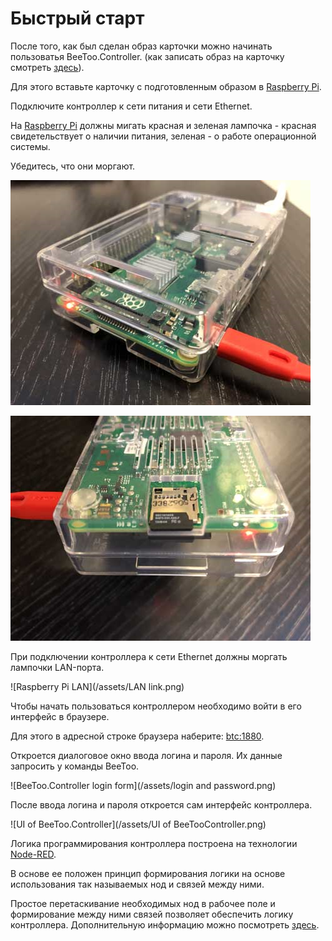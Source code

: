 # Быстрый старт

После того, как был сделан образ карточки можно начинать пользоватья BeeToo.Controller. \(как записать образ на карточку смотреть [здесь](https://www.gitbook.com/book/beetoo/beetoo-help-center/edit#/edit/master/beetoo-controller/howto-burn.md?_k=w7a4k2)\).

Для этого вставьте карточку с подготовленным образом в [Raspberry Pi](https://www.raspberrypi.org/).

Подключите контроллер к сети питания и сети Ethernet.

На [Raspberry Pi](https://www.raspberrypi.org/) должны мигать красная и зеленая лампочка - красная свидетельствует о наличии питания, зеленая - о работе операционной системы.

Убедитесь, что они моргают.

![Raspberry Pi power 1](/assets/Power.png)

![Raspberry Pi power 2](/assets/Power1.png)

При подключении контроллера к сети Ethernet должны моргать лампочки LAN-порта.

![Raspberry Pi LAN](/assets/LAN link.png)

Чтобы начать пользоваться контроллером необходимо войти в его интерфейс в браузере.

Для этого в адресной строке браузера наберите: [btc:1880](http://btc:1880).

Откроется диалоговое окно ввода логина и пароля. Их данные запросить у команды BeeToo.

![BeeToo.Controller login form](/assets/login and password.png)

После ввода логина и пароля откроется сам интерфейс контроллера.

![UI of BeeToo.Controller](/assets/UI of BeeTooController.png)

Логика программирования контроллера построена на технологии [Node-RED](https://nodered.org/).

В основе ее положен принцип формирования логики на основе использования так называемых нод и связей между ними.

Простое перетаскивание необходимых нод в рабочее поле и формирование между ними связей позволяет обеспечить логику контроллера. Дополнительную информацию можно посмотреть [здесь](https://golos.io/smarthome/@ropox/node-red-pervye-shagi).

